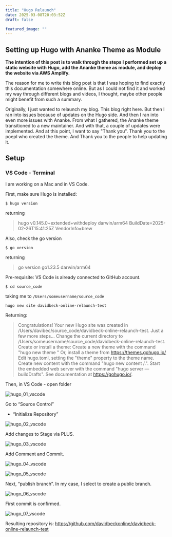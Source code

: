 ```yaml
---
title: "Hugo Relaunch"
date: 2025-03-08T20:03:52Z
draft: false

featured_image: ""
---
```


## Setting up Hugo with Ananke Theme as Module

**The intention of this post is to walk through the steps I performed set up a static website with Hugo, add the Ananke theme as module, and deploy the website via AWS Amplify.**

The reason for me to write this blog post is that I was hoping to find exactly this documentation somewhere online. But as I could not find it and worked my way through different blogs and videos, I thought, maybe other people might benefit from such a summary.

Originally, I just wanted to relaunch my blog. This blog right here. But then I ran into issues because of updates on the Hugo side. And then I ran into even more issues with Ananke. From what I gathered, the Ananke theme transitioned to a new maintainer. And with that, a couple of updates were implemented. And at this point, I want to say "Thank you". Thank you to the poepl who created the theme. And Thank you to the people to help updating it.

## Setup

### VS Code - Terminal
I am working on a Mac and in VS Code.

First, make sure Hugo is installed:

````
$ hugo version
`````

returning

> hugo v0.145.0+extended+withdeploy darwin/arm64 BuildDate=2025-02-26T15:41:25Z VendorInfo=brew


Also, check the go version
````
$ go version
````

returning

> go version go1.23.5 darwin/arm64


Pre-requisite: VS Code is already connected to GitHub account.

````
$ cd source_code
````

taking me to 
`/Users/someusername/source_code`

````
hugo new site davidbeck-online-relaunch-test
````

Returning:
> Congratulations! Your new Hugo site was created in /Users/davibec/source_code/davidbeck-online-relaunch-test.
Just a few more steps...
Change the current directory to /Users/someusername/source_code/davidbeck-online-relaunch-test.
Create or install a theme:
Create a new theme with the command "hugo new theme <THEMENAME>"
Or, install a theme from https://themes.gohugo.io/
Edit hugo.toml, setting the "theme" property to the theme name.
Create new content with the command "hugo new content <SECTIONNAME>/<FILENAME>.<FORMAT>".
Start the embedded web server with the command "hugo server —buildDrafts".
See documentation at https://gohugo.io/.

Then, in VS Code - open folder

![hugo_01_vscode](/images/2025/2025-03_hugo_relaunch/hugo_01_vscode.png)

Go to “Source Control”
* “Initialize Repository”

![hugo_02_vscode](/images/2025/2025-03_hugo_relaunch/hugo_02_vscode.png)

Add changes to Stage via PLUS.

![hugo_03_vscode](/images/2025/2025-03_hugo_relaunch/hugo_03_vscode.png)

Add Comment and Commit.

![hugo_04_vscode](/images/2025/2025-03_hugo_relaunch/hugo_04_vscode.png)

![hugo_05_vscode](/images/2025/2025-03_hugo_relaunch/hugo_05_vscode.png)

Next, “publish branch”.
In my case, I select to create a public branch.

![hugo_06_vscode](/images/2025/2025-03_hugo_relaunch/hugo_06_vscode.png)

First commit is confirmed.

![hugo_07_vscode](/images/2025/2025-03_hugo_relaunch/hugo_07_vscode.png)

Resulting repository is:
https://github.com/davidbeckonline/davidbeck-online-relaunch-test
